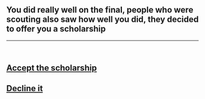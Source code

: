 ## You did really well on the final, people who were scouting also saw how well you did, they decided to offer you a scholarship
---
![]()
---
## [Accept the scholarship](great.md)
## [Decline it](ok2.md)